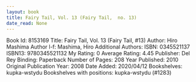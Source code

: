 ```yaml
---
layout: book
title: Fairy Tail, Vol. 13 (Fairy Tail,  no. 13)
date_read: None
---
```


Book Id: 8153169
Title: Fairy Tail, Vol. 13 (Fairy Tail, #13)
Author: Hiro Mashima
Author l-f: Mashima, Hiro
Additional Authors: 
ISBN: 0345521137
ISBN13: 9780345521132
My Rating: 0
Average Rating: 4.45
Publisher: Del Rey
Binding: Paperback
Number of Pages: 208
Year Published: 2010
Original Publication Year: 2008
Date Added: 2020/04/12
Bookshelves: kupka-wstydu
Bookshelves with positions: kupka-wstydu (#1283)

